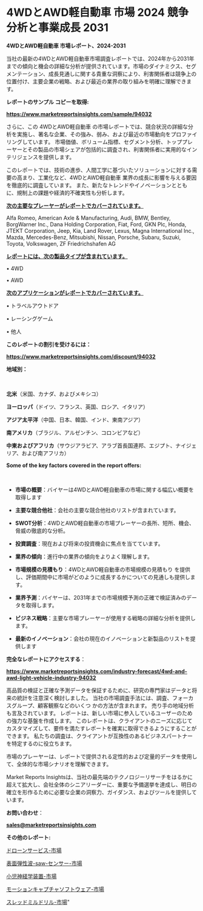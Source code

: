 # 4WDとAWD軽自動車 市場 2024 競争分析と事業成長 2031

<strong>4WDとAWD軽自動車 市場レポート、2024-2031</strong>

当社の最新の4WDとAWD軽自動車市場調査レポートでは、2024年から2031年までの傾向と機会の詳細な分析が提供されています。市場のダイナミクス、セグメンテーション、成長見通しに関する貴重な洞察により、利害関係者は競争上の位置付け、主要企業の戦略、および最近の業界の取り組みを明確に理解できます。



<strong>レポートのサンプル コピーを取得:</strong> <a href=https://www.marketreportsinsights.com/sample/94032>

<strong><u>https://www.marketreportsinsights.com/sample/94032</u></strong></a>

さらに、この 4WDとAWD軽自動車 の市場レポートでは、競合状況の詳細な分析を実施し、著名な企業、その強み、弱み、および最近の市場動向をプロファイリングしています。 市場価値、ボリューム指標、セグメント分析、トッププレーヤーとその製品の市場シェアが包括的に調査され、利害関係者に実用的なインテリジェンスを提供します。

このレポートでは、技術の進歩、人間工学に基づいたソリューションに対する需要の高まり、工業化など、4WDとAWD軽自動車 業界の成長に影響を与える要因を徹底的に調査しています。 また、新たなトレンドやイノベーションとともに、規制上の課題や経済的不確実性も分析します。



<strong><u>次の主要なプレーヤーがレポートでカバーされています。</u></strong>

Alfa Romeo, American Axle & Manufacturing, Audi, BMW, Bentley, BorgWarner Inc., Dana Holding Corporation, Fiat, Ford, GKN Plc, Honda, JTEKT Corporation, Jeep, Kia, Land Rover, Lexus, Magna International Inc., Mazda, Mercedes-Benz, Mitsubishi, Nissan, Porsche, Subaru, Suzuki, Toyota, Volkswagen, ZF Friedrichshafen AG



<strong><u><b>レポートには、次の製品タイプが含まれています。</b></u></strong>

• 4WD

• AWD



<strong><u><b>次のアプリケーションがレポートでカバーされています。</b></u></strong>

• トラベルアウトドア

• レーシングゲーム

• 他人



<strong><b>このレポートの割引を受けるには：</b></strong>

<a href=https://www.marketreportsinsights.com/discount/94032>

<strong><u>https://www.marketreportsinsights.com/discount/94032</u></strong></a>



<strong>地域別：</strong>

<strong> </strong>



<strong>北米</strong>（米国、カナダ、およびメキシコ）



<strong>ヨーロッパ</strong>（ドイツ、フランス、英国、ロシア、イタリア）



<strong>アジア太平洋</strong>（中国、日本、韓国、インド、東南アジア）



<strong>南アメリカ</strong>（ブラジル、アルゼンチン、コロンビアなど）



<strong>中東およびアフリカ</strong>（サウジアラビア、アラブ首長国連邦、エジプト、ナイジェリア、および南アフリカ）



<strong>Some of the key factors covered in the report offers:</strong>

<strong> </strong>
<ul>
  <li>

<strong>市場の概要</strong>：バイヤーは4WDとAWD軽自動車の市場に関する幅広い概要を取得します</li>
  <li>

<strong>主要な競合他社</strong>：会社の主要な競合他社のリストが含まれています。</li>
  <li>

<strong>SWOT分析</strong>：4WDとAWD軽自動車の市場プレーヤーの長所、短所、機会、脅威の徹底的な分析。</li>
  <li>

<strong>投資調査</strong>：現在および将来の投資機会に焦点を当てています。</li>
  <li>

<strong>業界の傾向</strong>：進行中の業界の傾向をよりよく理解します。</li>
  <li>

<strong>市場規模の見積もり</strong>：4WDとAWD軽自動車の市場規模の見積もり を提供し、評価期間中に市場がどのように成長するかについての見通しも提供します。</li>
  <li>

<strong>業界予測</strong>：バイヤーは、2031年までの市場規模予測の正確で検証済みのデータを取得します。</li>
  <li>

<strong>ビジネス戦略</strong>：主要な市場プレーヤーが使用する戦略の詳細な分析を提供します。</li>
  <li>

<strong>最新のイノベーション</strong>：会社の現在のイノベーションと新製品のリストを提供します</li>
</ul>


<strong>完全なレポートにアクセスする</strong>：

<a href=https://www.marketreportsinsights.com/industry-forecast/4wd-and-awd-light-vehicle-industry-94032>

<strong><u>https://www.marketreportsinsights.com/industry-forecast/4wd-and-awd-light-vehicle-industry-94032</u></strong></a>

高品質の検証と正確な予測データを保証するために、研究の専門家はデータと将来の統計を注意深く検討しました。 当社の市場調査手法には、調査、フォーカスグループ、顧客観察などのいくつ かの方法が含まれます。 売り手の地域分析も言及されています。 レポートは、新しい市場に参入しているユーザーのための強力な基盤を作成します。 このレポートは、クライアントのニーズに応じてカスタマイズして、要件を満たすレポートを確実に取得できるようにすることができます。 私たちの調査は、クライアントが互換性のあるビジネスパートナーを特定するのに役立ちます。

市場のプレーヤーは、レポートで提供される定性的および定量的データを使用して、全体的な市場シナリオを理解できます。

Market Reports Insightsは、当社の最先端のテクノロジーリサーチをはるかに超えて拡大し、会社全体のシニアリーダーに、重要な予備選挙を達成し、明日の確立を形作るために必要な企業の洞察力、ガイダンス、およびツールを提供しています。



<strong><b>お問い合わせ</b></strong>：

<a href=mailto:sales@marketreportsinsights.com>

<strong><u>sales@marketreportsinsights.com</u></strong></a>



<strong>その他のレポート:</strong>

<a href=https://www.linkedin.com/pulse/ドローンサービス-市場-2023-収益と成長ドライバー-2030-consumer-connection-collective-360-08wcf/>ドローンサービス-市場</a>

<a href=https://www.linkedin.com/pulse/表面弾性波-saw-センサー-市場-2023-swot-分析と成長率-2030-trend-titans-360-analysis-kds8f/>表面弾性波-saw-センサー-市場</a>

<a href=https://www.linkedin.com/pulse/小児神経学装置-市場-2023-swot-分析と成長率-2030-pr-news-hub-dipbf/>小児神経学装置-市場</a>

<a href=https://www.linkedin.com/pulse/モーションキャプチャソフトウェア-市場-2023-swot-分析と最新イノベーション-gteif/>モーションキャプチャソフトウェア-市場</a>

<a href=https://www.linkedin.com/pulse/スレッドミルドリル-市場-2023-推進要因と成長機会-2030-trend-tracking-toolbox-24-analysis-xcb5f/>スレッドミルドリル-市場</a>"
